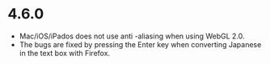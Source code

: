 # 4.6.0
- Mac/iOS/iPados does not use anti -aliasing when using WebGL 2.0.
- The bugs are fixed by pressing the Enter key when converting Japanese in the text box with Firefox.